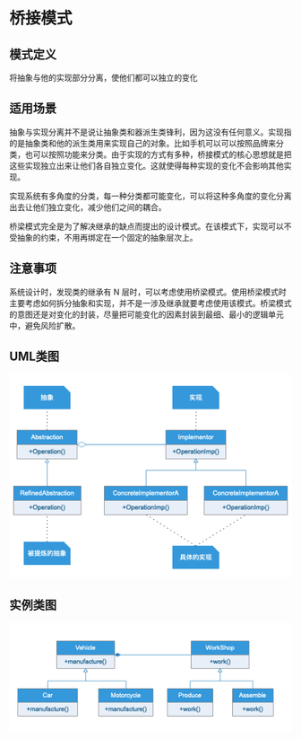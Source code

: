 # 桥接模式
## 模式定义
将抽象与他的实现部分分离，使他们都可以独立的变化
## 适用场景
抽象与实现分离并不是说让抽象类和器派生类锋利，因为这没有任何意义。实现指的是抽象类和他的派生类用来实现自己的对象。比如手机可以可以按照品牌来分类，也可以按照功能来分类。由于实现的方式有多种，桥接模式的核心思想就是把这些实现独立出来让他们各自独立变化。这就使得每种实现的变化不会影响其他实现。

实现系统有多角度的分类，每一种分类都可能变化，可以将这种多角度的变化分离出去让他们独立变化，减少他们之间的耦合。

桥梁模式完全是为了解决继承的缺点而提出的设计模式。在该模式下，实现可以不受抽象的约束，不用再绑定在一个固定的抽象层次上。
## 注意事项
系统设计时，发现类的继承有 N 层时，可以考虑使用桥梁模式。使用桥梁模式时主要考虑如何拆分抽象和实现，并不是一涉及继承就要考虑使用该模式。桥梁模式的意图还是对变化的封装，尽量把可能变化的因素封装到最细、最小的逻辑单元中，避免风险扩散。
## UML类图
![](UML/Bridge.png)
## 实例类图
![](UML/Instance.png)